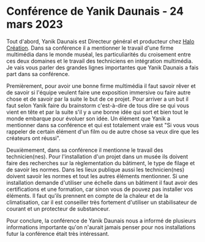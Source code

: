 # Conférence de Yanik Daunais - 24 mars 2023

Tout d'abord, Yanik Daunais est Directeur général et producteur chez [Halo Création](https://halo.team/). Dans sa conférence il a mentionner le travail d'une firme multimédia dans le monde muséal, les particuliarités du croisement entre ces deux domaines et le travail des techniciens en intégration multimédia. Je vais vous parler des grandes lignes importantes que Yanik Daunais a fais part dans sa conférence.

Premièrement, pour avoir une bonne firme multimédia il faut savoir rêver et de savoir si l'équipe veulent faire une exposition immersive ou faire autre chose et de savoir par la suite le but de ce projet. Pour arriver a un but il faut selon Yanik faire du brainstorm c'est-à-dire de tous dire se qui vous vient en tête et par la suite s'il y a une bonne idée qui sort et bien tout le monde embarque pour évoluer son idée. Un élément que Yanik a mentionner dans sa conférence et qui est totalement vraie est "Si vous vous rappeler de certain élément d'un film ou de autre chose sa veux dire que les créateurs ont réussi". 
 
Deuxièmement, dans sa conférence il mentionne le travail des technicien(nes). Pour l'installation d'un projet dans un musée ils doivent faire des recherches sur la règlementation du bâtiment, le type de filage et de savoir les normes. Dans les lieux publique aussi les technicien(nes) doivent savoir les normes et tout les autres éléments mentionner. Si une installation demande d'utiliser une échelle dans un bâtiment il faut avoir des certifications et une formation, car sinon vous de pouvez pas installer vos éléments. Il faut qu'ils prennent en compte de la chaleur et de la climatisation, car il est conseiller très fortement d'utiliser un stabilisateur de courant et un protecteur de substanceur. 

Pour conclure, la conférence de Yanik Daunais nous a informé de plusieurs informations importante qu'on n'aurait jamais penser pour nos installations futur la conférence était très intéressant. 
